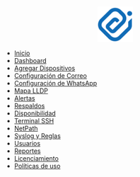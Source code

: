 <!-- Logo centrado en la cabecera del sidebar -->
<p align="center">
  <img src="assets/img/LOGO-SIN-CIRCULO-AZUL.png" alt="LinkWich-Monitor Logo" width="80" />
</p>

* [Inicio](README.md)
* [Dashboard](dashboard.md)
* [Agregar Dispositivos](agregar.md)
* [Configuración de Correo](correo.md)
* [Configuración de WhatsApp](whatsapp.md)
* [Mapa LLDP](mapa.md)
* [Alertas](alertas.md)
* [Respaldos](respaldos.md)
* [Disponibilidad](disponibilidad.md)
* [Terminal SSH](terminal.md)
* [NetPath](netpath.md)
* [Syslog y Reglas](syslog.md)
* [Usuarios](usuarios.md)
* [Reportes](reportes.md)
* [Licenciamiento](licencias.md)
* [Políticas de uso](politicas.md)

